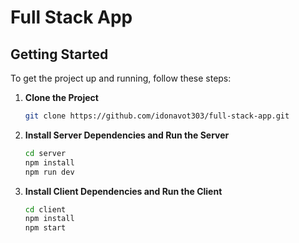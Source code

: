 # Full Stack App

## Getting Started

To get the project up and running, follow these steps:

1. **Clone the Project**

   ```bash
   git clone https://github.com/idonavot303/full-stack-app.git

2. **Install Server Dependencies and Run the Server**

   ```bash
   cd server
   npm install
   npm run dev

3. **Install Client Dependencies and Run the Client**

   ```bash
   cd client
   npm install
   npm start


